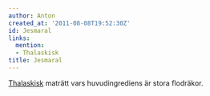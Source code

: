 ```yaml
---
author: Anton
created_at: '2011-08-08T19:52:30Z'
id: Jesmaral
links:
  mention:
  - Thalaskisk
title: Jesmaral
---
```


[Thalaskisk] maträtt vars huvudingrediens är stora flodräkor.

  [Thalaskisk]: Thalaskisk
